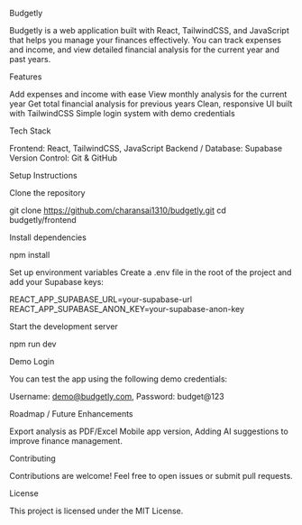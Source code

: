 Budgetly

Budgetly is a web application built with React, TailwindCSS, and JavaScript that helps you manage your finances effectively.
You can track expenses and income, and view detailed financial analysis for the current year and past years.

Features

Add expenses and income with ease
View monthly analysis for the current year
Get total financial analysis for previous years
Clean, responsive UI built with TailwindCSS
Simple login system with demo credentials

Tech Stack

Frontend: React, TailwindCSS, JavaScript
Backend / Database: Supabase
Version Control: Git & GitHub

Setup Instructions

Clone the repository

git clone https://github.com/charansai1310/budgetly.git
cd budgetly/frontend


Install dependencies

npm install


Set up environment variables
Create a .env file in the root of the project and add your Supabase keys:

REACT_APP_SUPABASE_URL=your-supabase-url
REACT_APP_SUPABASE_ANON_KEY=your-supabase-anon-key


Start the development server

npm run dev

Demo Login

You can test the app using the following demo credentials:

Username: demo@budgetly.com,
Password: budget@123

Roadmap / Future Enhancements

Export analysis as PDF/Excel
Mobile app version,
Adding AI suggestions to improve finance management.

Contributing

Contributions are welcome! Feel free to open issues or submit pull requests.

License

This project is licensed under the MIT License.

